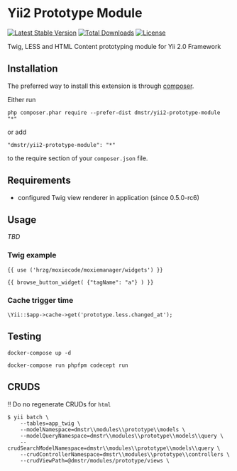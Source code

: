Yii2 Prototype Module
===========================

[![Latest Stable Version](https://poser.pugx.org/dmstr/yii2-prototype-module/v/stable.svg)](https://packagist.org/packages/dmstr/yii2-prototype-module) 
[![Total Downloads](https://poser.pugx.org/dmstr/yii2-prototype-module/downloads.svg)](https://packagist.org/packages/dmstr/yii2-prototype-module)
[![License](https://poser.pugx.org/dmstr/yii2-prototype-module/license.svg)](https://packagist.org/packages/dmstr/yii2-prototype-module)


Twig, LESS and HTML Content prototyping module for Yii 2.0 Framework

Installation
------------

The preferred way to install this extension is through [composer](http://getcomposer.org/download/).

Either run

```
php composer.phar require --prefer-dist dmstr/yii2-prototype-module "*"
```

or add

```
"dmstr/yii2-prototype-module": "*"
```

to the require section of your `composer.json` file.

Requirements
------------

- configured Twig view renderer in application (since 0.5.0-rc6)

Usage
-----

*TBD*

### Twig example

    {{ use ('hrzg/moxiecode/moxiemanager/widgets') }}
    
    {{ browse_button_widget( {"tagName": "a"} ) }}

### Cache trigger time

    \Yii::$app->cache->get('prototype.less.changed_at');

Testing
-------

    docker-compose up -d
    
    docker-compose run phpfpm codecept run
    
    
CRUDS
-----

:bangbang: Do no regenerate CRUDs for `html`

    $ yii batch \
        --tables=app_twig \
        --modelNamespace=dmstr\\modules\\prototype\\models \
        --modelQueryNamespace=dmstr\\modules\\prototype\\models\\query \
        --crudSearchModelNamespace=dmstr\\modules\\prototype\\models\\query \
        --crudControllerNamespace=dmstr\\modules\\prototype\\controllers \
        --crudViewPath=@dmstr/modules/prototype/views \
        
